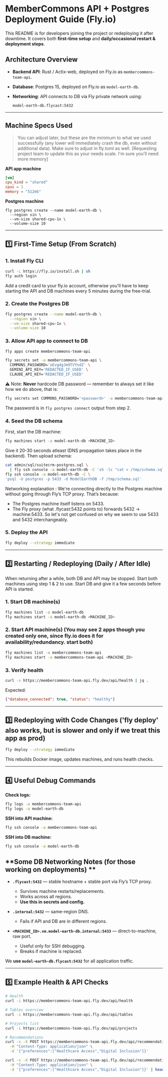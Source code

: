 # **MemberCommons API + Postgres Deployment Guide (Fly.io)**

This README is for developers joining the project or redeploying it after downtime.
It covers both **first-time setup** and **daily/occasional restart & deployment steps**.


## **Architecture Overview**

* **Backend API**: Rust / Actix-web, deployed on Fly.io as `membercommons-team-api`.
* **Database**: Postgres 15, deployed on Fly.io as `model-earth-db`.
* **Networking**: API connects to DB via Fly private network using:

  ```
  model-earth-db.flycast:5432
  ```

---

## **Machine Specs Used**

> You can adjust later, but these are the minimum to what we used successfully (any lower will immediately crash the db, even without additional data). Make sure to adjust in fly.toml as well.
[Requesting project team to update this as your needs scale. I'm sure you'll need more memory]

**API app machine**

```toml
[vm]
cpu_kind = "shared"
cpus = 1
memory = "512mb"
```

**Postgres machine**

```
fly postgres create --name model-earth-db \
  --region sin \
  --vm-size shared-cpu-1x \
  --volume-size 10
```

---

## **1️⃣ First-Time Setup (From Scratch)**

### 1. Install Fly CLI

```sh
curl -L https://fly.io/install.sh | sh
fly auth login
```
Add a credit card to your fly.io account, otherwise you'll have to keep starting the API and DB machines every 5 minutes during the free-trial.

### 2. Create the Postgres DB

```sh
fly postgres create --name model-earth-db \
  --region sin \
  --vm-size shared-cpu-1x \
  --volume-size 10
```

### 3. Allow API app to connect to DB

```sh
fly apps create membercommons-team-api

fly secrets set -a membercommons-team-api \
  COMMONS_PASSWORD='oEvg4gJm9TVYndZ' \
  GEMINI_API_KEY='REDACTED_IF_USED' \
  CLAUDE_API_KEY='REDACTED_IF_USED'
```

⚠ Note: **Never** hardcode DB password — remember to always set it like how we do above, that is:

```sh
fly secrets set COMMONS_PASSWORD='<password>' -a membercommons-team-api
```

The password is in `fly postgres connect` output from step 2.

### 4. Seed the DB schema

First, start the DB machine:

```sh
fly machines start -a model-earth-db <MACHINE_ID>
```
Give it 20-30 seconds atleast (DNS propagation takes place in the backend).
Then upload schema:

```sh
cat admin/sql/suitecrm-postgres.sql \
  | fly ssh console -a model-earth-db -C 'sh -lc "cat > /tmp/schema.sql"'
fly ssh console -a model-earth-db -C \
'psql -U postgres -p 5433 -d ModelEarthDB -f /tmp/schema.sql'

```
Networking explanation :
We're connecting directly to the Postgres machine without going through Fly’s TCP proxy.
That’s because:
- The Postgres machine itself listens on 5433.
- The Fly proxy (what .flycast:5432 points to) forwards 5432 → machine:5433.
So let's not get confused on why we seem to use 5433 and 5432 interchangeably.

### 5. Deploy the API

```sh
fly deploy --strategy immediate
```

---

## **2️⃣ Restarting / Redeploying (Daily / After Idle)**

When returning after a while, both DB and API may be stopped. Start both machines using step 1 & 2 to use. Start DB and give it a few seconds before API is started.

### 1. Start DB machine(s)

```sh
fly machines list -a model-earth-db
fly machines start -a model-earth-db <MACHINE_ID>
```

### 2. Start API machine(s) (You may see 2 apps though you created only one, since fly.io does it for availability/redundancy. start both)

```sh
fly machines list -a membercommons-team-api
fly machines start -a membercommons-team-api <MACHINE_ID>
```

### 3. Verify health

```sh
curl -s https://membercommons-team-api.fly.dev/api/health | jq .
```

Expected:

```json
{"database_connected": true, "status": "healthy"}
```

---

## **3️⃣ Redeploying with Code Changes ('fly deploy' also works, but is slower and only if we treat this app as prod)**

```sh
fly deploy --strategy immediate
```

This rebuilds Docker image, updates machines, and runs health checks.

---

## **4️⃣ Useful Debug Commands**

**Check logs:**

```sh
fly logs -a membercommons-team-api
fly logs -a model-earth-db
```

**SSH into API machine:**

```sh
fly ssh console -a membercommons-team-api
```

**SSH into DB machine:**

```sh
fly ssh console -a model-earth-db
```


## **Some DB Networking Notes (for those working on deployments) **

* **`.flycast:5432`** — stable hostname + stable port via Fly’s TCP proxy.

  * Survives machine restarts/replacements.
  * Works across all regions.
  * **Use this in secrets and config.**
* **`.internal:5432`** — same-region DNS.

  * Fails if API and DB are in different regions.
* **`<MACHINE_ID>.vm.model-earth-db.internal:5433`** — direct-to-machine, raw port.

  * Useful only for SSH debugging.
  * Breaks if machine is replaced.

We **use `model-earth-db.flycast:5432`** for all application traffic.

---

## **5️⃣ Example Health & API Checks**

```sh
# Health
curl -i https://membercommons-team-api.fly.dev/api/health

# Tables overview
curl -i https://membercommons-team-api.fly.dev/api/tables

# Projects list
curl -i https://membercommons-team-api.fly.dev/api/projects

# Recommendations
curl -s -X POST https://membercommons-team-api.fly.dev/api/recommendations \
  -H "Content-Type: application/json" \
  -d '{"preferences":["Healthcare Access","Digital Inclusion"]}'

curl -s -X POST https://membercommons-team-api.fly.dev/api/recommendations \
  -H "Content-Type: application/json" \
  -d '{"preferences":["Healthcare Access","Digital Inclusion"]}' | head
```
